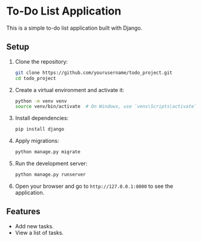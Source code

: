 # To-Do List Application

This is a simple to-do list application built with Django.

## Setup

1. Clone the repository:
    ```sh
    git clone https://github.com/yourusername/todo_project.git
    cd todo_project
    ```

2. Create a virtual environment and activate it:
    ```sh
    python -m venv venv
    source venv/bin/activate  # On Windows, use `venv\Scripts\activate`
    ```

3. Install dependencies:
    ```sh
    pip install django
    ```

4. Apply migrations:
    ```sh
    python manage.py migrate
    ```

5. Run the development server:
    ```sh
    python manage.py runserver
    ```

6. Open your browser and go to `http://127.0.0.1:8000` to see the application.

## Features

- Add new tasks.
- View a list of tasks.
